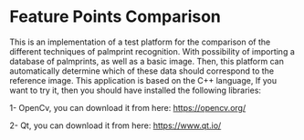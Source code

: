 # Feature Points Comparison
This is an implementation of a test platform for the comparison of the different techniques of palmprint recognition. With possibility of importing a database of palmprints, as well as a basic image. Then, this platform can automatically determine which of these data should correspond to the reference image.
This application is based on the C++ language, If you want to try it, then you should have installed the following libraries:

1- OpenCv, you can download it from here: https://opencv.org/

2- Qt, you can download it from here: https://www.qt.io/
